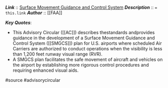 ***Link***      :: [Surface Movement Guidance and Control System](https://www.faa.gov/documentLibrary/media/Advisory_Circular/AC_120-57B.pdf)
***Description***      :: `= this.link`
***Author*** :: [[FAA]]

***Key Quotes***:
* This Advisory Circular ([[AC]]) describes thestandards andprovides guidance in the development of a Surface Movement Guidance and Control System ([[SMGCS]]) plan for U.S. airports where scheduled Air Carriers are authorized to conduct operations when the visibility is less than 1,200 feet runway visual range (RVR).
* A SMGCS plan facilitates the safe movement of aircraft and vehicles on the airport by establishing more rigorous control procedures and requiring enhanced visual aids.

#source #advisorycircular